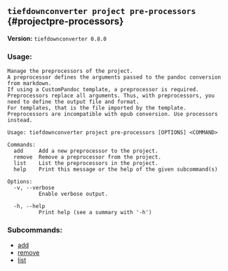 ## `tiefdownconverter project pre-processors` {#projectpre-processors}

**Version:** `tiefdownconverter 0.8.0`

### Usage:

```
Manage the preprocessors of the project.
A preprocessor defines the arguments passed to the pandoc conversion from markdown.
If using a CustomPandoc template, a preprocessor is required.
Preprocessors replace all arguments. Thus, with preprocessors, you need to define the output file and format.
For templates, that is the file imported by the template.
Preprocessors are incompatible with epub conversion. Use processors instead.

Usage: tiefdownconverter project pre-processors [OPTIONS] <COMMAND>

Commands:
  add     Add a new preprocessor to the project.
  remove  Remove a preprocessor from the project.
  list    List the preprocessors in the project.
  help    Print this message or the help of the given subcommand(s)

Options:
  -v, --verbose
          Enable verbose output.

  -h, --help
          Print help (see a summary with '-h')
```

### Subcommands:

- [add](#projectpre-processorsadd)
- [remove](#projectpre-processorsremove)
- [list](#projectpre-processorslist)
